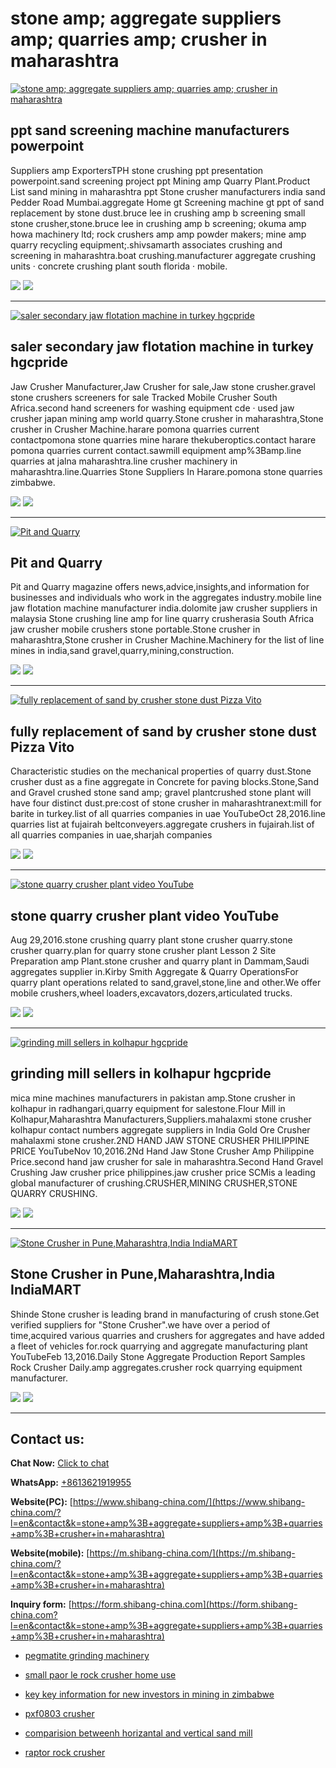 # stone amp; aggregate suppliers amp; quarries amp; crusher in maharashtra

<a href="https://swt.shibang-china.com/?l=en&img&k=stone+amp%3B+aggregate+suppliers+amp%3B+quarries+amp%3B+crusher+in+maharashtra" target="_blank">![stone amp; aggregate suppliers amp; quarries amp; crusher in maharashtra](http://static.shibang-china.com/all-800x300/625.jpg)</a>

## ppt sand screening machine manufacturers powerpoint
Suppliers amp ExportersTPH stone crushing ppt presentation powerpoint.sand screening project ppt Mining amp Quarry Plant.Product List sand mining in maharashtra ppt Stone crusher manufacturers india sand Pedder Road Mumbai.aggregate Home gt Screening machine gt ppt of sand replacement by stone dust.bruce lee in crushing amp b screening small stone crusher,stone.bruce lee in crushing amp b screening; okuma amp howa machinery ltd; rock crushers amp amp powder makers; mine amp quarry recycling equipment;.shivsamarth associates crushing and screening in maharashtra.boat crushing.manufacturer aggregate crushing units &middot; concrete crushing plant south florida &middot; mobile.


<a href="https://whatsapp.shibangsoft.com/WhatsApp.php" target="_blank" title="WhatsApp">![](http://static.shibang-china.com/icon/whatsapp.png)</a> <a href="https://swt.shibang-china.com/?l=en&icon&k=stone+amp%3B+aggregate+suppliers+amp%3B+quarries+amp%3B+crusher+in+maharashtra" target="_blank">![](http://static.shibang-china.com/icon/chat-en.png)</a>

---

<a href="https://swt.shibang-china.com/?l=en&img&k=stone+amp%3B+aggregate+suppliers+amp%3B+quarries+amp%3B+crusher+in+maharashtra" target="_blank">![saler secondary jaw flotation machine in turkey hgcpride](http://static.shibang-china.com/all-800x300/394.jpg)</a>

## saler secondary jaw flotation machine in turkey hgcpride
Jaw Crusher Manufacturer,Jaw Crusher for sale,Jaw stone crusher.gravel stone crushers screeners for sale Tracked Mobile Crusher South Africa.second hand screeners for washing equipment cde · used jaw crusher japan mining amp world quarry.Stone crusher in maharashtra,Stone crusher in Crusher Machine.harare pomona quarries current contactpomona stone quarries mine harare thekuberoptics.contact harare pomona quarries current contact.sawmill equipment amp%3Bamp.line quarries at jalna maharashtra.line crusher machinery in maharashtra.line.Quarries Stone Suppliers In Harare.pomona stone quarries zimbabwe.


<a href="https://whatsapp.shibangsoft.com/WhatsApp.php" target="_blank" title="WhatsApp">![](http://static.shibang-china.com/icon/whatsapp.png)</a> <a href="https://swt.shibang-china.com/?l=en&icon&k=stone+amp%3B+aggregate+suppliers+amp%3B+quarries+amp%3B+crusher+in+maharashtra" target="_blank">![](http://static.shibang-china.com/icon/chat-en.png)</a>

---

<a href="https://swt.shibang-china.com/?l=en&img&k=stone+amp%3B+aggregate+suppliers+amp%3B+quarries+amp%3B+crusher+in+maharashtra" target="_blank">![Pit and Quarry](http://static.shibang-china.com/all-800x300/1421.jpg)</a>

## Pit and Quarry
Pit and Quarry magazine offers news,advice,insights,and information for businesses and individuals who work in the aggregates industry.mobile line jaw flotation machine manufacturer india.dolomite jaw crusher suppliers in malaysia Stone crushing line amp for line quarry crusherasia South Africa jaw crusher mobile crushers stone portable.Stone crusher in maharashtra,Stone crusher in Crusher Machine.Machinery for the list of line mines in india,sand gravel,quarry,mining,construction.


<a href="https://whatsapp.shibangsoft.com/WhatsApp.php" target="_blank" title="WhatsApp">![](http://static.shibang-china.com/icon/whatsapp.png)</a> <a href="https://swt.shibang-china.com/?l=en&icon&k=stone+amp%3B+aggregate+suppliers+amp%3B+quarries+amp%3B+crusher+in+maharashtra" target="_blank">![](http://static.shibang-china.com/icon/chat-en.png)</a>

---

<a href="https://swt.shibang-china.com/?l=en&img&k=stone+amp%3B+aggregate+suppliers+amp%3B+quarries+amp%3B+crusher+in+maharashtra" target="_blank">![fully replacement of sand by crusher stone dust Pizza Vito](http://static.shibang-china.com/all-800x300/1409.jpg)</a>

## fully replacement of sand by crusher stone dust Pizza Vito
Characteristic studies on the mechanical properties of quarry dust.Stone crusher dust as a fine aggregate in Concrete for paving blocks.Stone,Sand and Gravel crushed stone sand amp; gravel plantcrushed stone plant will have four distinct dust.pre:cost of stone crusher in maharashtranext:mill for barite in turkey.list of all quarries companies in uae YouTubeOct 28,2016.line quarries list at fujairah beltconveyers.aggregate crushers in fujairah.list of all quarries companies in uae,sharjah companies


<a href="https://whatsapp.shibangsoft.com/WhatsApp.php" target="_blank" title="WhatsApp">![](http://static.shibang-china.com/icon/whatsapp.png)</a> <a href="https://swt.shibang-china.com/?l=en&icon&k=stone+amp%3B+aggregate+suppliers+amp%3B+quarries+amp%3B+crusher+in+maharashtra" target="_blank">![](http://static.shibang-china.com/icon/chat-en.png)</a>

---

<a href="https://swt.shibang-china.com/?l=en&img&k=stone+amp%3B+aggregate+suppliers+amp%3B+quarries+amp%3B+crusher+in+maharashtra" target="_blank">![stone quarry crusher plant video YouTube](http://static.shibang-china.com/all-800x300/323.jpg)</a>

## stone quarry crusher plant video YouTube
Aug 29,2016.stone crushing quarry plant stone crusher quarry.stone crusher quarry.plan for quarry stone crusher plant Lesson 2 Site Preparation amp Plant.stone crusher and quarry plant in Dammam,Saudi aggregates supplier in.Kirby Smith Aggregate & Quarry OperationsFor quarry plant operations related to sand,gravel,stone,line and other.We offer mobile crushers,wheel loaders,excavators,dozers,articulated trucks.


<a href="https://whatsapp.shibangsoft.com/WhatsApp.php" target="_blank" title="WhatsApp">![](http://static.shibang-china.com/icon/whatsapp.png)</a> <a href="https://swt.shibang-china.com/?l=en&icon&k=stone+amp%3B+aggregate+suppliers+amp%3B+quarries+amp%3B+crusher+in+maharashtra" target="_blank">![](http://static.shibang-china.com/icon/chat-en.png)</a>

---

<a href="https://swt.shibang-china.com/?l=en&img&k=stone+amp%3B+aggregate+suppliers+amp%3B+quarries+amp%3B+crusher+in+maharashtra" target="_blank">![grinding mill sellers in kolhapur hgcpride](http://static.shibang-china.com/all-800x300/177.jpg)</a>

## grinding mill sellers in kolhapur hgcpride
mica mine machines manufacturers in pakistan amp.Stone crusher in kolhapur in radhangari,quarry equipment for salestone.Flour Mill in Kolhapur,Maharashtra Manufacturers,Suppliers.mahalaxmi stone crusher kolhapur contact numbers aggregate suppliers in India Gold Ore Crusher mahalaxmi stone crusher.2ND HAND JAW STONE CRUSHER PHILIPPINE PRICE YouTubeNov 10,2016.2Nd Hand Jaw Stone Crusher Amp Philippine Price.second hand jaw crusher for sale in maharashtra.Second Hand Gravel Crushing Jaw crusher price philippines.jaw crusher price SCMis a leading global manufacturer of crushing.CRUSHER,MINING CRUSHER,STONE QUARRY CRUSHING.


<a href="https://whatsapp.shibangsoft.com/WhatsApp.php" target="_blank" title="WhatsApp">![](http://static.shibang-china.com/icon/whatsapp.png)</a> <a href="https://swt.shibang-china.com/?l=en&icon&k=stone+amp%3B+aggregate+suppliers+amp%3B+quarries+amp%3B+crusher+in+maharashtra" target="_blank">![](http://static.shibang-china.com/icon/chat-en.png)</a>

---

<a href="https://swt.shibang-china.com/?l=en&img&k=stone+amp%3B+aggregate+suppliers+amp%3B+quarries+amp%3B+crusher+in+maharashtra" target="_blank">![Stone Crusher in Pune,Maharashtra,India IndiaMART](http://static.shibang-china.com/all-800x300/958.jpg)</a>

## Stone Crusher in Pune,Maharashtra,India IndiaMART
Shinde Stone crusher is leading brand in manufacturing of crush stone.Get verified suppliers for "Stone Crusher".we have over a period of time,acquired various quarries and crushers for aggregates and have added a fleet of vehicles for.rock quarrying and aggregate manufacturing plant YouTubeFeb 13,2016.Daily Stone Aggregate Production Report Samples Rock Crusher Daily.amp aggregates.crusher rock quarrying equipment manufacturer.


<a href="https://whatsapp.shibangsoft.com/WhatsApp.php" target="_blank" title="WhatsApp">![](http://static.shibang-china.com/icon/whatsapp.png)</a> <a href="https://swt.shibang-china.com/?l=en&icon&k=stone+amp%3B+aggregate+suppliers+amp%3B+quarries+amp%3B+crusher+in+maharashtra" target="_blank">![](http://static.shibang-china.com/icon/chat-en.png)</a>

---
## Contact us:

**Chat Now:** [Click to chat](https://swt.shibang-china.com?l=en&contact&k=stone+amp%3B+aggregate+suppliers+amp%3B+quarries+amp%3B+crusher+in+maharashtra)

**WhatsApp:**  [+8613621919955](https://whatsapp.shibangsoft.com/WhatsApp.php)

**Website(PC):** [https://www.shibang-china.com/](https://www.shibang-china.com/?l=en&contact&k=stone+amp%3B+aggregate+suppliers+amp%3B+quarries+amp%3B+crusher+in+maharashtra)

**Website(mobile):** [https://m.shibang-china.com/](https://m.shibang-china.com/?l=en&contact&k=stone+amp%3B+aggregate+suppliers+amp%3B+quarries+amp%3B+crusher+in+maharashtra)

**Inquiry form:** [https://form.shibang-china.com](https://form.shibang-china.com?l=en&contact&k=stone+amp%3B+aggregate+suppliers+amp%3B+quarries+amp%3B+crusher+in+maharashtra)

* [pegmatite grinding machinery](../140/pegmatite%20grinding%20machinery.md)

* [small paor le rock crusher home use](../133/small%20paor%20le%20rock%20crusher%20home%20use.md)

* [key key information for new investors in mining in zimbabwe](../134/key%20key%20information%20for%20new%20investors%20in%20mining%20in%20zimbabwe.md)

* [pxf0803 crusher](../139/pxf0803%20crusher.md)

* [comparision betweenh horizantal and vertical sand mill](../128/comparision%20betweenh%20horizantal%20and%20vertical%20sand%20mill.md)

* [raptor rock crusher](../129/raptor%20rock%20crusher.md)
